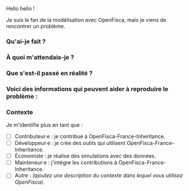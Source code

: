 Hello hello !

Je suis le fan de la modélisation avec OpenFisca, mais je viens de rencontrer un problème.

### Qu'ai-je fait ?


### À quoi m'attendais-je ?


### Que s'est-il passé en réalité ?


### Voici des informations qui peuvent aider à reproduire le problème :


### Contexte

Je m'identifie plus en tant que :

- [ ] Contributeur·e : je contribue à OpenFisca-France-Inheritance.
- [ ] Développeur·e : je crée des outils qui utilisent OpenFisca-France-Inheritance.
- [ ] Économiste : je réalise des simulations avec des données.
- [ ] Mainteneur·e : j'intègre les contributions à OpenFisca-France-Inheritance.
- [ ] Autre : _(ajoutez une description du contexte dans lequel vous utilisez OpenFisca)_.
